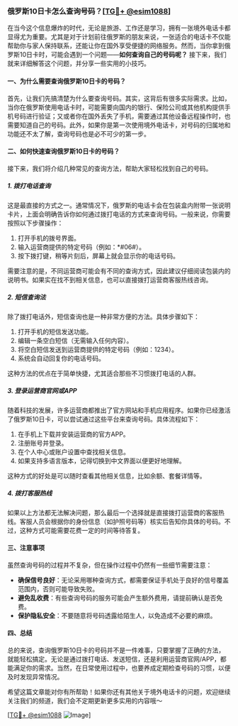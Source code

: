 ### 俄罗斯10日卡怎么查询号码？[[TG💪+ @esim1088](https://t.me/s/esim1088)]

在当今这个信息爆炸的时代，无论是旅游、工作还是学习，拥有一张境外电话卡都显得尤为重要。尤其是对于计划前往俄罗斯的朋友来说，一张适合的电话卡不仅能帮助你与家人保持联系，还能让你在国外享受便捷的网络服务。然而，当你拿到俄罗斯10日卡时，可能会遇到一个问题——**如何查询自己的号码呢？** 接下来，我们就来详细解答这个问题，并分享一些实用的小技巧。

#### 一、为什么需要查询俄罗斯10日卡的号码？

首先，让我们先搞清楚为什么要查询号码。其实，这背后有很多实际需求。比如，当你在俄罗斯使用电话卡时，可能需要向国内的银行、保险公司或其他机构提供手机号码进行验证；又或者你在国外丢失了手机，需要通过其他设备远程操作时，也需要知道自己的号码。此外，如果你是第一次使用境外电话卡，对号码的归属地和功能还不太了解，查询号码也是必不可少的第一步。

#### 二、如何快速查询俄罗斯10日卡的号码？

接下来，我们将介绍几种常见的查询方法，帮助大家轻松找到自己的号码。

##### 1. **拨打电话查询**

这是最直接的方式之一。通常情况下，俄罗斯的电话卡会在包装盒内附带一张说明卡片，上面会明确告诉你如何通过拨打电话的方式来查询号码。一般来说，你需要按照以下步骤操作：

1. 打开手机的拨号界面。
2. 输入运营商提供的特定号码（例如：*#06#）。
3. 按下拨打键，稍等片刻后，屏幕上就会显示你的电话号码。

需要注意的是，不同运营商可能会有不同的查询方式，因此建议仔细阅读包装内的说明书。如果实在找不到相关信息，也可以直接拨打运营商客服热线咨询。

##### 2. **短信查询法**

除了拨打电话外，短信查询也是一种非常方便的方法。具体步骤如下：

1. 打开手机的短信发送功能。
2. 编辑一条空白短信（无需输入任何内容）。
3. 将空白短信发送到运营商提供的特定号码（例如：1234）。
4. 系统会自动回复你的电话号码。

这种方法的优点在于简单快捷，尤其适合那些不习惯拨打电话的人群。

##### 3. **登录运营商官网或APP**

随着科技的发展，许多运营商都推出了官方网站和手机应用程序。如果你已经激活了俄罗斯10日卡，可以尝试通过这些平台来查询号码。具体流程如下：

1. 在手机上下载并安装运营商的官方APP。
2. 注册账号并登录。
3. 在个人中心或账户设置中查找相关信息。
4. 如果支持多语言版本，记得切换到中文界面以便更好地理解。

这种方式的好处是可以随时查看其他相关信息，比如余额、套餐详情等。

##### 4. **拨打客服热线**

如果以上方法都无法解决问题，那么最后一个选择就是直接拨打运营商的客服热线。客服人员会根据你的身份信息（如护照号码等）核实后告知你具体的号码。不过，这种方式可能需要花费一定的时间等待答复。

#### 三、注意事项

虽然查询号码的过程并不复杂，但在操作过程中仍然有一些细节需要注意：

- **确保信号良好**：无论采用哪种查询方式，都需要保证手机处于良好的信号覆盖范围内，否则可能导致失败。
- **避免乱收费**：有些查询号码的服务可能会产生额外费用，请提前确认是否免费。
- **保护隐私安全**：不要随意将号码透露给陌生人，以免造成不必要的麻烦。

#### 四、总结

总的来说，查询俄罗斯10日卡的号码并不是一件难事，只要掌握了正确的方法，就能轻松搞定。无论是通过拨打电话、发送短信，还是利用运营商官网/APP，都能满足你的需求。当然，在日常使用过程中，也要养成定期检查号码的习惯，以便及时发现异常情况。

希望这篇文章能对你有所帮助！如果你还有其他关于境外电话卡的问题，欢迎继续关注我们的频道，我们会不定期更新更多实用的内容哦～ 

[[TG💪+ @esim1088](https://t.me/s/esim1088) ![Image](https://i.postimg.cc/4NQfJmqS/Snipaste-2025-05-13-00-14-12.png)]